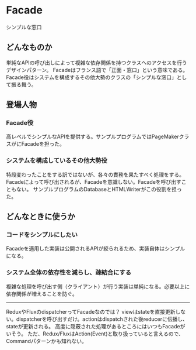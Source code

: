 #  Facade
シンプルな窓口

## どんなものか
単純なAPIの呼び出しによって複雑な依存関係を持つクラスへのアクセスを行うデザインパターン。
Facadeはフランス語で「正面・窓口」という意味である。
Facade役はシステムを構成するその他大勢のクラスの「シンプルな窓口」として振る舞う。

## 登場人物
### Facade役
高レベルでシンプルなAPIを提供する。サンプルプログラムではPageMakerクラスがにFacadeを担った。

### システムを構成しているその他大勢役
特段変わったことをする訳ではないが、各々の責務を果たすべく処理をする。
Facadeによって呼び出されるが、Facadeを意識しない。Facadeを呼び出すこともない。
サンプルプログラムのDatabaseとHTMLWriterがこの役割を担った。

## どんなときに使うか
### コードをシンプルにしたい
Facadeを適用した実装は公開されるAPIが絞られるため、実装自体はシンプルになる。

### システム全体の依存性を減らし、疎結合にする
複雑な処理を呼び出す側（クライアント）が行う実装は単純になる。必要以上に依存関係が増えることを防ぐ。

---
ReduxやFluxのdispatcherってFacadeなのでは？
viewはstateを直接更新しない。dispatcherを呼び出すだけ。actionはdispatchされた後reducerに伝播し、stateが更新される。
高度に隠蔽された処理があるところにはいつもFacadeがいそう。
ただ、Redux/FluxはAction(Event)と取り扱っていると言えるので、Commandパターンかも知れない。

